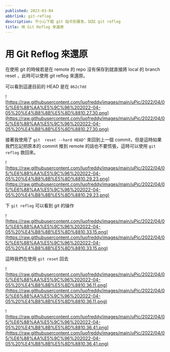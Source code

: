```yaml
---
published: 2023-03-04
abbrlink: git-reflog
description: 不小心下錯 git 指令別著急，試試 git reflog
title: 用 Git Reflog 來還原
---
```


# 用 Git Reflog 來還原

在使用 git 的時候若是在 remote 的 repo 沒有保存到就直接將 local 的 branch reset ，此時可以使用 git reflog 來還原。

可以看到這邊目前的 HEAD 是在 `862c7dd`

![https://raw.githubusercontent.com/luofreddy/images/main/uPic/2022/04/05/%E6%88%AA%E5%9C%96%202022-04-05%20%E4%B8%8B%E5%8D%8810.27.30.png](https://raw.githubusercontent.com/luofreddy/images/main/uPic/2022/04/05/%E6%88%AA%E5%9C%96%202022-04-05%20%E4%B8%8B%E5%8D%8810.27.30.png)

接著我使用了 `git  reset --hard HEAD^` 來回到上一個 commit，但是這時如果我們忘記把原本的 commit 推到 remote 的話也不要慌張，這時可以使用 `git reflog` 救回來。

![https://raw.githubusercontent.com/luofreddy/images/main/uPic/2022/04/05/%E6%88%AA%E5%9C%96%202022-04-05%20%E4%B8%8B%E5%8D%8810.29.23.png](https://raw.githubusercontent.com/luofreddy/images/main/uPic/2022/04/05/%E6%88%AA%E5%9C%96%202022-04-05%20%E4%B8%8B%E5%8D%8810.29.23.png)

下 `git reflog` 可以看到 git 的操作

![https://raw.githubusercontent.com/luofreddy/images/main/uPic/2022/04/05/%E6%88%AA%E5%9C%96%202022-04-05%20%E4%B8%8B%E5%8D%8810.33.15.png](https://raw.githubusercontent.com/luofreddy/images/main/uPic/2022/04/05/%E6%88%AA%E5%9C%96%202022-04-05%20%E4%B8%8B%E5%8D%8810.33.15.png)

這時我們在使用 `git reset` 回去

![https://raw.githubusercontent.com/luofreddy/images/main/uPic/2022/04/05/%E6%88%AA%E5%9C%96%202022-04-05%20%E4%B8%8B%E5%8D%8810.36.11.png](https://raw.githubusercontent.com/luofreddy/images/main/uPic/2022/04/05/%E6%88%AA%E5%9C%96%202022-04-05%20%E4%B8%8B%E5%8D%8810.36.11.png)

![https://raw.githubusercontent.com/luofreddy/images/main/uPic/2022/04/05/%E6%88%AA%E5%9C%96%202022-04-05%20%E4%B8%8B%E5%8D%8810.36.41.png](https://raw.githubusercontent.com/luofreddy/images/main/uPic/2022/04/05/%E6%88%AA%E5%9C%96%202022-04-05%20%E4%B8%8B%E5%8D%8810.36.41.png)
